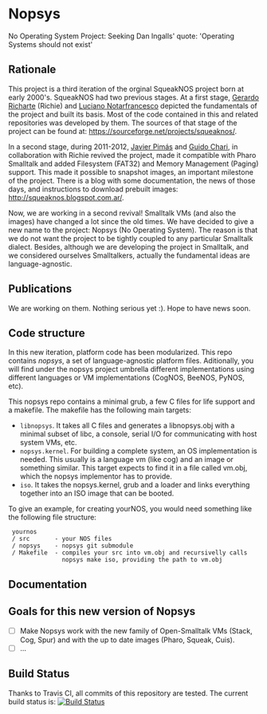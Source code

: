 # Nopsys
No Operating System Project: Seeking Dan Ingalls' quote: 'Operating Systems should not exist'

## Rationale
This project is a third iteration of the orginal SqueakNOS project born at early 2000's. SqueakNOS had two previous stages. 
At a first stage, [Gerardo Richarte](...) (Richie) and [Luciano Notarfrancesco](https://github.com/len?tab=activity) depicted the fundamentals of the project 
and built its basis. Most of the code contained in this and related repositories was developed by them. 
The sources of that stage of the project can be found at: https://sourceforge.net/projects/squeaknos/.

In a second stage, during 2011-2012, [Javier Pimás](https://github.com/melkyades) and [Guido Chari](https://github.com/charig), in collaboration with Richie revived the project, made it compatible with Pharo Smalltalk and added Filesystem (FAT32) and Memory Management (Paging) support. This made it possible to snapshot images, an important milestone of the project. There is a blog with some documentation, the news of those days, and instructions to download prebuilt images: http://squeaknos.blogspot.com.ar/.

Now, we are working in a second revival! Smalltalk VMs (and also the images) have changed a lot since the old times. 
We have decided to give a new name to the project: Nopsys (No Operating System). The reason is that we do not want the 
project to be tightly coupled to any particular Smalltalk dialect. Besides, although we are developing the project in 
Smalltalk, and we considered ourselves Smalltalkers, actually the fundamental ideas are language-agnostic. 

## Publications
We are working on them. Nothing serious yet :). Hope to have news soon.

## Code structure

In this new iteration, platform code has been modularized. This repo contains _nopsys_, a set of language-agnostic platform files. Aditionally, you will find under the nopsys project umbrella different implementations using different languages or VM implementations (CogNOS, BeeNOS, PyNOS, etc). 

This nopsys repo contains a minimal grub, a few C files for life support and a makefile. The makefile has the following main targets: 
 - `libnopsys`. It takes all C files and generates a libnopsys.obj with a minimal subset of libc, a console, serial I/O for communicating with host system VMs, etc. 
 - `nopsys.kernel`. For building a complete system, an OS implementation is needed. This usually is a language vm (like cog) and an image or something similar. This target expects to find it in a file called vm.obj, which the nopsys implementor has to provide.
 - `iso`. It takes the nopsys.kernel, grub and a loader and links everything together into an ISO image that can be booted.
 
To give an example, for creating yourNOS, you would need something like the following file structure:

     yournos 
     / src       - your NOS files
     / nopsys    - nopsys git submodule
     / Makefile  - compiles your src into vm.obj and recursivelly calls
                   nopsys make iso, providing the path to vm.obj


## Documentation

## Goals for this new version of Nopsys
- [ ] Make Nopsys work with the new family of Open-Smalltalk VMs (Stack, Cog, Spur) and with the up to date images 
(Pharo, Squeak, Cuis). 
- [ ] ... 

Build Status
------------

Thanks to Travis CI, all commits of this repository are tested.
The current build status is: [![Build Status](
https://travis-ci.org/nopsys/nopsys.png)](https://travis-ci.org/nopsys/nopsys)

